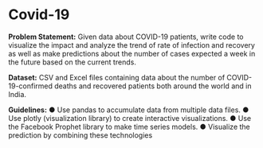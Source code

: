 # Covid-19

**Problem Statement:**
Given data about COVID-19 patients, write code to visualize the impact and analyze the trend of rate of infection and recovery as well as make predictions about the number of cases expected a week in the future based on the current trends.

**Dataset:**
CSV and Excel files containing data about the number of COVID-19-confirmed deaths and recovered patients both around the world and in India.

**Guidelines:**
● Use pandas to accumulate data from multiple data files.
● Use plotly (visualization library) to create interactive visualizations.
● Use the Facebook Prophet library to make time series models.
● Visualize the prediction by combining these technologies
